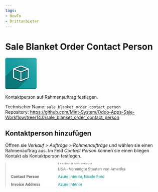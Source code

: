 ```yaml
---
tags:
- HowTo
- Drittanbieter
---
```


# Sale Blanket Order Contact Person
![icon_oms_box](assets/icon_oms_box.png)

Kontaktperson auf Rahmenauftrag festlegen. 

Technischer Name: `sale_blanket_order_contact_person`\
Repository: <https://github.com/Mint-System/Odoo-Apps-Sale-Workflow/tree/14.0/sale_blanket_order_contact_person>

## Kontaktperson hinzufügen

Öffnen sie *Verkauf > Aufträge > Rahmenaufträge* und wählen sie einen Rahmenauftrag aus. Im Feld *Contact Person* können sie einen bliegen Kontakt als Kontaktperson festlegen.

![](assets/Sale%20Blanket%20Order%20Contact%20Person.png)